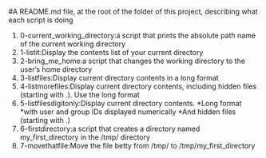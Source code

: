 #A README.md file, at the root of the folder of this project, describing what each script is doing
1. 0-current_working_directory:a script that prints the absolute path name of the current working directory
2. 1-listit:Display the contents list of your current directory
3. 2-bring_me_home:a script that changes the working directory to the user’s home directory
4. 3-listfiles:Display current directory contents in a long format
5. 4-listmorefiles:Display current directory contents, including hidden files (starting with .). Use the long format
6. 5-listfilesdigitonly:Display current directory contents.
	*Long format
	*with user and group IDs displayed numerically
	*And hidden files (starting with .)
7. 6-firstdirectory:a script that creates a directory named my_first_directory in the /tmp/ directory
8. 7-movethatfile:Move the file betty from /tmp/ to /tmp/my_first_directory
